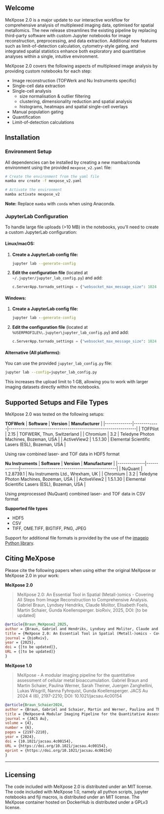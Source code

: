 ## Welcome

MeXpose 2.0 is a major update to our interactive workflow for comprehensive analysis of multiplexed imaging data, optimised for spatial metallomics. The new release streamlines the existing pipeline by replacing third-party software with custom Jupyter notebooks for image reconstruction, preprocessing, and data extraction. Additional new features such as limit-of-detection calculation, cytometry-style gating, and integrated spatial statistics enhance both exploratory and quantitative analyses within a single, intuitive environment.
  
MeXpose 2.0 covers the following aspects of multiplexed image analysis by providing custom notebooks for each step:
- Image reconstruction (TOFWerk and Nu Instruments specific)
- Single-cell data extraction
- Single-cell analysis
    + size normalisation & outlier filtering
    + clustering, dimensionality reduction and spatial analysis
    + histograms, heatmaps and spatial single-cell overlays
- Manual population gating
- Quantification
- Limit-of-detection calculations

## Installation

### Environment Setup

All dependencies can be installed by creating a new mamba/conda environment using the provided `mexpose_v2.yaml` file:

```bash
# Create the environment from the yaml file
mamba env create -f mexpose_v2.yaml

# Activate the environment
mamba activate mexpose_v2
```

**Note:** Replace ```mamba``` with ```conda``` when using Anaconda.

### JupyterLab Configuration

To handle large file uploads (>10 MB) in the notebooks, you'll need to create a custom JupyterLab configuration:

#### Linux/macOS:

1. **Create a JupyterLab config file:**
   ```bash
   jupyter lab --generate-config
   ```

2. **Edit the configuration file** (located at `~/.jupyter/jupyter_lab_config.py`) and add:
   ```python
   c.ServerApp.tornado_settings = {"websocket_max_message_size": 1024 * 1024 * 1024}
   ```

#### Windows:

1. **Create a JupyterLab config file:**
   ```cmd
   jupyter lab --generate-config
   ```

2. **Edit the configuration file** (located at `%USERPROFILE%\.jupyter\jupyter_lab_config.py`) and add:
   ```python
   c.ServerApp.tornado_settings = {"websocket_max_message_size": 1024 * 1024 * 1024}
   ```

#### Alternative (All platforms):

You can use the provided `jupyter_lab_config.py` file:
```bash
jupyter lab --config=jupyter_lab_config.py
```

This increases the upload limit to 1 GB, allowing you to work with larger imaging datasets directly within the notebooks.

## Supported Setups and File Types

MeXpose 2.0 was tested on the following setups:
  
**TOFWerk**
| **Software** | **Version** | **Manufacturer**                                                |
|--------------|-------------|-----------------------------------------------------------------|
| TOFPilot     | 2.15        | TOFWERK, Thun, Switzerland                                      |
| Chromium     | 3.2         | Teledyne Photon Machines, Bozeman, USA                          |
| ActiveView2  | 1.5.1.30    | Elemental Scientific Lasers (ESL), Bozeman, USA                 |
  
Using raw combined laser- and TOF data in HDF5 format
  

**Nu Instruments**
| **Software** | **Version** | **Manufacturer**                                |
|--------------|-------------|-------------------------------------------------|
| NuQuant      | 1.2.8739.1  | Nu Instruments Ltd., Wrexham, UK                |
| Chromium     | 3.2         | Teledyne Photon Machines, Bozeman, USA          |
| ActiveView2  | 1.5.1.30    | Elemental Scientific Lasers (ESL), Bozeman, USA |
  
Using preprocessed (NuQuant) combined laser- and TOF data in CSV format
  

**Supported file types**
- HDF5
- CSV
- TIFF, OME.TIFF, BIGTIFF, PNG, JPEG

Support for additional file formats is provided by the use of the [imageio Python library](https://imageio.readthedocs.io/en/stable/).

## Citing MeXpose

Please cite the following papers when using either the original MeXpose or MeXpose 2.0 in your work:
  
**MeXpose 2.0**  

> MeXpose 2.0: An Essential Tool in Spatial (Metall-)omics - Covering All Steps from Image Reconstruction to Comprehensive Analysis. Gabriel Braun, Lyndsey Hendriks, Claude Molitor, Elisabeth Foels, Martin Schaier, Gunda Koellensperger. bioRxiv, 2025, DOI: [to be updated]

```bibtex
@article{Braun_MeXpose2_2025,
author = {Braun, Gabriel and Hendriks, Lyndsey and Molitor, Claude and Foels, Elisabeth and Schaier, Martin and Koellensperger, Gunda},
title = {MeXpose 2.0: An Essential Tool in Spatial (Metall-)omics - Covering All Steps from Image Reconstruction to Comprehensive Analysis},
journal = {bioRxiv},
year = {2025},
doi = {[to be updated]},
URL = {[to be updated]}
}
```

**MeXpose 1.0**  

> MeXpose - A modular imaging pipeline for the quantitative assessment of cellular metal bioaccumulation. Gabriel Braun and Martin Schaier, Paulina Werner, Sarah Theiner, Juergen Zanghellini, Lukas Wisgrill, Nanna Fyhrquist, Gunda Koellensperger. JACS Au 2024 4 (6), 2197-2210; DOI: 10.1021/jacsau.4c00154

```bibtex
@article{Braun_Schaier2024,
author = {Braun, Gabriel and Schaier, Martin and Werner, Paulina and Theiner, Sarah and Zanghellini, Jürgen and Wisgrill, Lukas and Fyhrquist, Nanna and Koellensperger, Gunda},
title = {MeXpose─A Modular Imaging Pipeline for the Quantitative Assessment of Cellular Metal Bioaccumulation},
journal = {JACS Au},
volume = {4},
number = {6},
pages = {2197-2210},
year = {2024},
doi = {10.1021/jacsau.4c00154},
URL = {https://doi.org/10.1021/jacsau.4c00154},
eprint = {https://doi.org/10.1021/jacsau.4c00154}
}
```

---

## Licensing

The code included with MeXpose 2.0 is distributed under an MIT license.  
The code included with MeXpose 1.0, namely all python scripts, jupyter notebooks and fiji macros, is distributed under an MIT license. The MeXpose container hosted on DockerHub is distributed under a GPLv3 license.